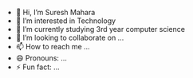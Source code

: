 - 👋 Hi, I’m Suresh Mahara
- 👀 I’m interested in Technology 
- 🌱 I’m currently studying 3rd year computer science 
- 💞️ I’m looking to collaborate on ...
- 📫 How to reach me ...
- 😄 Pronouns: ...
- ⚡ Fun fact: ...

<!---
Maharacreativity/Maharacreativity is a ✨ special ✨ repository because its `README.md` (this file) appears on your GitHub profile.
You can click the Preview link to take a look at your changes.
--->
